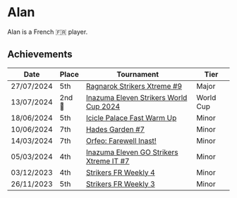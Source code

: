 # Alan

Alan is a French :fr: player.

## Achievements

|Date|Place|Tournament|Tier|
|-|-|-|-|
| 27/07/2024 | 5th | [Ragnarok Strikers Xtreme #9](../../tournaments/ragna/ragnax9.md) | Major |
| 13/07/2024 |2nd :2nd_place_medal:| [Inazuma Eleven Strikers World Cup 2024](../../tournaments/worldcup24.md) | World Cup |
| 18/06/2024 | 5th | [Icicle Palace Fast Warm Up](../../tournaments/icicle/iciclewarmup.md) | Minor |
| 10/06/2024 | 7th | [Hades Garden #7](../../tournaments/hg/hg7.md) | Minor |
| 14/03/2024 | 7th |[Orfeo: Farewell Inast!](../../tournaments/orfeo/orfeofarewell.md) | Minor |
| 05/03/2024 | 4th |[Inazuma Eleven GO Strikers Xtreme IT #7](../../tournaments/italia/it7.md) | Minor |
| 03/12/2023 | 4th |[Strikers FR Weekly 4](../../tournaments/weeklies/weekly4.md) | Minor |
| 26/11/2023 | 5th | [Strikers FR Weekly 3](../../tournaments/weeklies/weekly3.md.md) | Minor |
